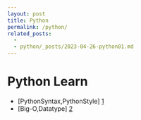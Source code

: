 ```yaml
---
layout: post
title: Python
permalink: /python/
related_posts:
  -
  - python/_posts/2023-04-26-python01.md
---
```

# Python Learn

- [PythonSyntax,PythonStyle] [1]
- [Big-O,Datatype] [2]

[1]: https://aminsc.github.io/python01/ 
[2]: https://aminsc.github.io/python02/ 
